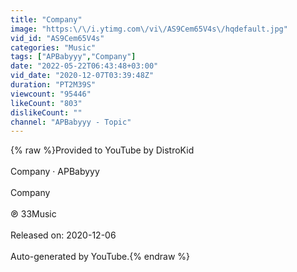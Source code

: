 ```yaml
---
title: "Company"
image: "https:\/\/i.ytimg.com\/vi\/AS9Cem65V4s\/hqdefault.jpg"
vid_id: "AS9Cem65V4s"
categories: "Music"
tags: ["APBabyyy","Company"]
date: "2022-05-22T06:43:48+03:00"
vid_date: "2020-12-07T03:39:48Z"
duration: "PT2M39S"
viewcount: "95446"
likeCount: "803"
dislikeCount: ""
channel: "APBabyyy - Topic"
---
```

{% raw %}Provided to YouTube by DistroKid<br /><br />Company · APBabyyy<br /><br />Company<br /><br />℗ 33Music<br /><br />Released on: 2020-12-06<br /><br />Auto-generated by YouTube.{% endraw %}
